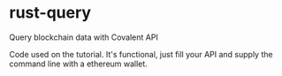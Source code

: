 # rust-query
Query blockchain data with Covalent API

Code used on the tutorial. It's functional, just fill your API and supply the command line with a ethereum wallet.
